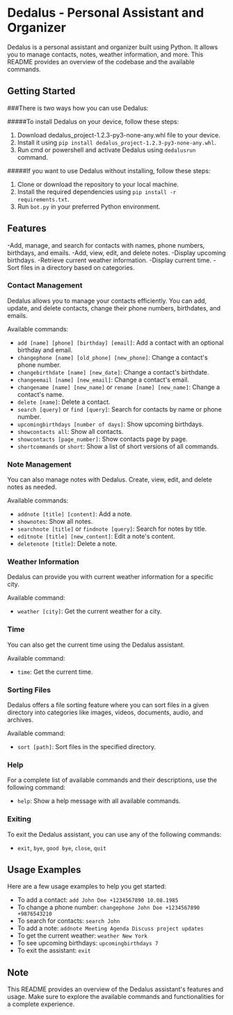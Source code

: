 # Dedalus - Personal Assistant and Organizer

Dedalus is a personal assistant and organizer built using Python. It allows you to manage contacts, notes, weather information, and more. This README provides an overview of the codebase and the available commands.

## Getting Started

###There is two ways how you can use Dedalus:

#####To install Dedalus on your device, follow these steps:
1. Download dedalus_project-1.2.3-py3-none-any.whl file to your device.
2. Install it using `pip install dedalus_project-1.2.3-py3-none-any.whl`.
3. Run cmd or powershell and activate Dedalus using `dedalusrun` command.

#####If you want to use Dedalus without installing, follow these steps:
1. Clone or download the repository to your local machine.
2. Install the required dependencies using `pip install -r requirements.txt`.
3. Run `bot.py` in your preferred Python environment.

## Features
-Add, manage, and search for contacts with names, phone numbers, birthdays, and emails.
-Add, view, edit, and delete notes.
-Display upcoming birthdays.
-Retrieve current weather information.
-Display current time.
-Sort files in a directory based on categories.

### Contact Management

Dedalus allows you to manage your contacts efficiently. You can add, update, and delete contacts, change their phone numbers, birthdates, and emails.

Available commands:
- `add [name] [phone] [birthday] [email]`: Add a contact with an optional birthday and email.
- `changephone [name] [old_phone] [new_phone]`: Change a contact's phone number.
- `changebirthdate [name] [new_date]`: Change a contact's birthdate.
- `changeemail [name] [new_email]`: Change a contact's email.
- `changename [name] [new_name]` or `rename [name] [new_name]`: Change a contact's name.
- `delete [name]`: Delete a contact.
- `search [query]` or `find [query]`: Search for contacts by name or phone number.
- `upcomingbirthdays [number of days]`: Show upcoming birthdays.
- `showcontacts all`: Show all contacts.
- `showcontacts [page_number]`: Show contacts page by page.
- `shortcommands` or `short`: Show a list of short versions of all commands.

### Note Management

You can also manage notes with Dedalus. Create, view, edit, and delete notes as needed.

Available commands:
- `addnote [title] [content]`: Add a note.
- `shownotes`: Show all notes.
- `searchnote [title]` or `findnote [query]`: Search for notes by title.
- `editnote [title] [new_content]`: Edit a note's content.
- `deletenote [title]`: Delete a note.

### Weather Information

Dedalus can provide you with current weather information for a specific city.

Available command:
- `weather [city]`: Get the current weather for a city.

### Time

You can also get the current time using the Dedalus assistant.

Available command:
- `time`: Get the current time.

### Sorting Files

Dedalus offers a file sorting feature where you can sort files in a given directory into categories like images, videos, documents, audio, and archives.

Available command:
- `sort [path]`: Sort files in the specified directory.

### Help

For a complete list of available commands and their descriptions, use the following command:

- `help`: Show a help message with all available commands.

### Exiting

To exit the Dedalus assistant, you can use any of the following commands:

- `exit`, `bye`, `good bye`, `close`, `quit`

## Usage Examples

Here are a few usage examples to help you get started:

- To add a contact: `add John Doe +1234567890 10.08.1985`
- To change a phone number: `changephone John Doe +1234567890 +9876543210`
- To search for contacts: `search John`
- To add a note: `addnote Meeting Agenda Discuss project updates`
- To get the current weather: `weather New York`
- To see upcoming birthdays: `upcomingbirthdays 7`
- To exit the assistant: `exit`

## Note

This README provides an overview of the Dedalus assistant's features and usage. Make sure to explore the available commands and functionalities for a complete experience.